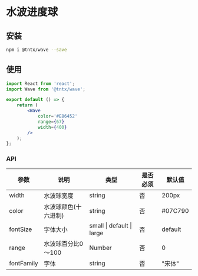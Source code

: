 # 水波进度球
## 安装
```bash
npm i @tntx/wave --save
```

## 使用
```jsx
import React from 'react';
import Wave from '@tntx/wave';

export default () => {
	return (
		<Wave
			color='#E86452'
			range={67}
			width={400}
		/>
	);
};
```

### API

| 参数            		 | 说明            | 类型   			| 是否必须 | 默认值 |
| ---------------  	   	| --------------- | ------ 				| -------- | ------ |
| width 				| 水波球宽度 			| string 			| 否 | 200px |
| color 				| 水波球颜色(十六进制) 	  | string			| 否 | #07C790 |
| fontSize 				| 字体大小 			    | small \| default \| large | 否 | default |
| range 				| 水波球百分比0～100 	 | Number 			| 否 | 0 |
| fontFamily 			| 字体 				   | string 			| 否 | "宋体" |
